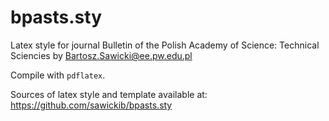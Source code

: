 bpasts.sty
======
Latex style for journal Bulletin of the Polish Academy of Science: Technical Sciencies 
by Bartosz.Sawicki@ee.pw.edu.pl

Compile with `pdflatex`. 

Sources of latex style and template available at:
https://github.com/sawickib/bpasts.sty

